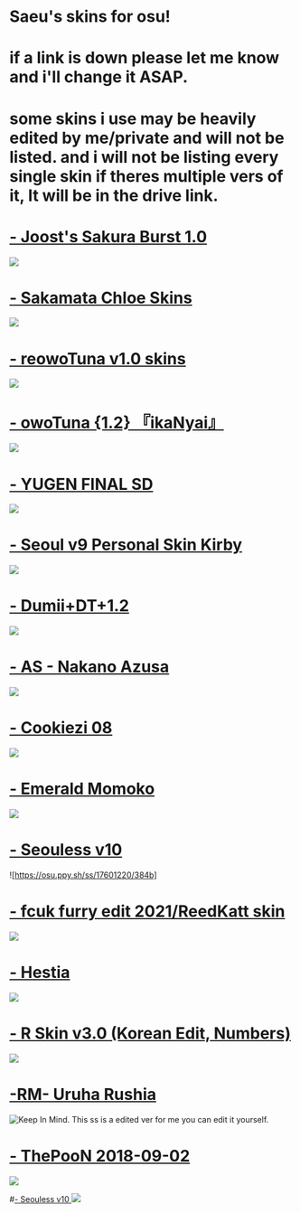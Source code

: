 # Saeu's skins for osu!

# if a link is down please let me know and i'll change it ASAP.
# some skins i use may be heavily edited by me/private and will not be listed. and i will not be listing every single skin if theres multiple vers of it, It will be in the drive link. 

# [- Joost's Sakura Burst  1.0 ](https://drive.google.com/file/d/1ji-oA9Nh7cDnATPcNdNFzScE19O-q9hI/view)
![](https://osu.ppy.sh/ss/17598675/cba4)

# [- Sakamata Chloe Skins ](https://drive.google.com/drive/folders/1_jeINDAclAceiQk3iYoBfUeOegwn0woY)
![](https://osu.ppy.sh/ss/17598680/7b63)

# [- reowoTuna v1.0 skins ](https://drive.google.com/drive/folders/1O9AUAf63xtXAXPmy6NGqutZa0n48rnKM) 
![](https://osu.ppy.sh/ss/17598694/7301)

# [- owoTuna {1.2} 『ikaNyai』](https://mega.nz/file/Hg4A2KSb#bSUE16EO6R0GzcYrdR9axXzwMt8VANNOe0W8s-pbDsc)
![](https://osu.ppy.sh/ss/17598735/c8fe)

# [- YUGEN FINAL SD ](https://mega.nz/file/D85TDYKB#-mU3-ihvv8CqZsRMWN-b2PJ-59uK_cEDxjrtvoWtJmk) 
![](https://osu.ppy.sh/ss/17598736/a228)

# [- Seoul v9 Personal Skin Kirby ](https://drive.google.com/file/d/1eObmw6NdJqJ1c-ANozdcxWXjzlef_mTU/view)
![](https://osu.ppy.sh/ss/17598737/da75)

# [- Dumii+DT+1.2 ](https://drive.google.com/file/d/1dNfADwPH576nE1jrlSONbh58dMAZzvSM/view)
![](https://osu.ppy.sh/ss/17598740/9b2e)

# [- AS - Nakano Azusa ](https://drive.google.com/file/d/1RJ7Out3HV0fpBNxJUcHNjgNiz5x5TlQp/view)
![](https://osu.ppy.sh/ss/17598744/dc71)

# [- Cookiezi 08 ](https://mega.nz/file/i9I32Y6R#8u9Nqo5eBZTG-VXdAtOqbtAheOwNOJjVFYtIj7ADQE4)
![](https://osu.ppy.sh/ss/17598748/771a)

# [- Emerald Momoko ](https://puu.sh/ByTfP/bb648793d7.osk)
![](https://osu.ppy.sh/ss/17598752/ebba)

# [- Seouless v10 ](https://drive.google.com/u/0/uc?id=1Y0IvxhFFVWWPp1bzKbh71JePTmxIdsoy&export=download)
![https://osu.ppy.sh/ss/17601220/384b]

# [- fcuk furry edit 2021/ReedKatt skin ](https://puu.sh/I6wl7/89fff3e7c1.osk)
![](https://osu.ppy.sh/ss/17598756/c73f)

# [- Hestia ](https://mega.nz/file/0URDCS5R#kVFtgMgI-vixRaFld97t74sxZ7fCQLMaAwUP55HRGmE)
![](https://osu.ppy.sh/ss/17598760/403c)

# [- R Skin v3.0 (Korean Edit, Numbers) ](https://mega.nz/file/b0UFgCiJ#dnc85cHKGSxfWUS1FPbba3y7q0MOynoLmZLR4NTbdgc)
![](https://osu.ppy.sh/ss/17598764/ea46)

# [-RM- Uruha Rushia ](https://www.mediafire.com/file/mkz543z1lmeyihe/-RM-_Uruha_Rushia.osk/file)
![Keep In Mind. This ss is a edited ver for me you can edit it yourself.](https://osu.ppy.sh/ss/17598766/405c)

# [- ThePooN 2018-09-02](https://mega.nz/file/boAVwKKI#7OxtfyIQINwyvJViFSPRxogi2eQ_asg4sZWYPqoONwY)
![](https://osu.ppy.sh/ss/17598774/0b4a)

#[- Seouless v10 ](https://drive.google.com/u/0/uc?id=1Y0IvxhFFVWWPp1bzKbh71JePTmxIdsoy&export=download)
![](https://osu.ppy.sh/ss/17601220/384b)
